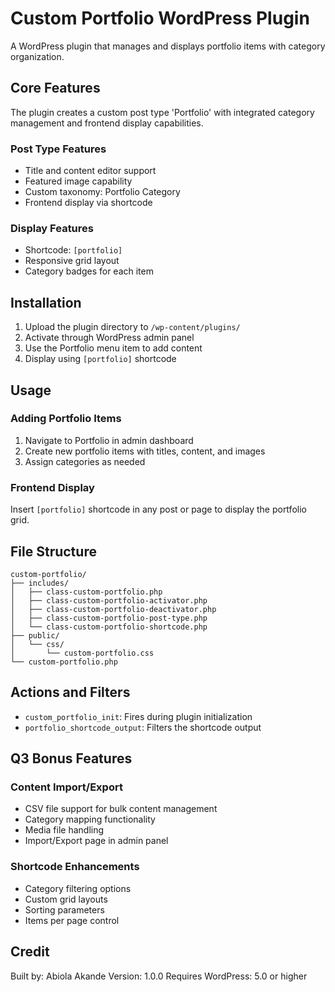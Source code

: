 # Custom Portfolio WordPress Plugin

A WordPress plugin that manages and displays portfolio items with category organization.

## Core Features

The plugin creates a custom post type 'Portfolio' with integrated category management and frontend display capabilities.

### Post Type Features
- Title and content editor support
- Featured image capability
- Custom taxonomy: Portfolio Category
- Frontend display via shortcode

### Display Features
- Shortcode: `[portfolio]`
- Responsive grid layout
- Category badges for each item

## Installation

1. Upload the plugin directory to `/wp-content/plugins/`
2. Activate through WordPress admin panel
3. Use the Portfolio menu item to add content
4. Display using `[portfolio]` shortcode

## Usage

### Adding Portfolio Items
1. Navigate to Portfolio in admin dashboard
2. Create new portfolio items with titles, content, and images
3. Assign categories as needed

### Frontend Display
Insert `[portfolio]` shortcode in any post or page to display the portfolio grid.

## File Structure

```
custom-portfolio/
├── includes/
│   ├── class-custom-portfolio.php
│   ├── class-custom-portfolio-activator.php
│   ├── class-custom-portfolio-deactivator.php
│   ├── class-custom-portfolio-post-type.php
│   └── class-custom-portfolio-shortcode.php
├── public/
│   └── css/
│       └── custom-portfolio.css
└── custom-portfolio.php
```

## Actions and Filters

- `custom_portfolio_init`: Fires during plugin initialization
- `portfolio_shortcode_output`: Filters the shortcode output

## Q3 Bonus Features

### Content Import/Export
- CSV file support for bulk content management
- Category mapping functionality
- Media file handling
- Import/Export page in admin panel

### Shortcode Enhancements
- Category filtering options
- Custom grid layouts
- Sorting parameters
- Items per page control

## Credit

Built by: Abiola Akande
Version: 1.0.0
Requires WordPress: 5.0 or higher